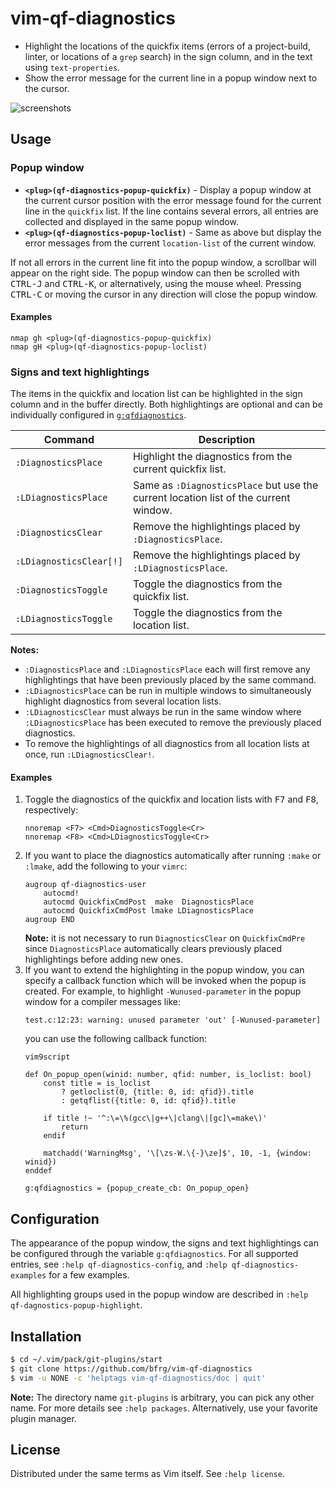 # vim-qf-diagnostics

- Highlight the locations of the quickfix items (errors of a project-build,
  linter, or locations of a `grep` search) in the sign column, and in the text
  using `text-properties`.
- Show the error message for the current line in a popup window next to the
  cursor.

![screenshots](https://user-images.githubusercontent.com/6266600/195206925-13d8024f-0000-482a-9bf2-830d513222bf.png)

## Usage

### Popup window

* **`<plug>(qf-diagnostics-popup-quickfix)`** - Display a popup window at the
  current cursor position with the error message found for the current line in
  the `quickfix` list. If the line contains several errors, all entries are
  collected and displayed in the same popup window.
* **`<plug>(qf-diagnostics-popup-loclist)`** - Same as above but display the
  error messages from the current `location-list` of the current window.

If not all errors in the current line fit into the popup window, a scrollbar
will appear on the right side. The popup window can then be scrolled with
<kbd>CTRL-J</kbd> and <kbd>CTRL-K</kbd>, or alternatively, using the mouse
wheel. Pressing <kbd>CTRL-C</kbd> or moving the cursor in any direction will
close the popup window.

#### Examples

```vim
nmap gh <plug>(qf-diagnostics-popup-quickfix)
nmap gH <plug>(qf-diagnostics-popup-loclist)
```

### Signs and text highlightings

The items in the quickfix and location list can be highlighted in the sign
column and in the buffer directly. Both highlightings are optional and can be
individually configured in [`g:qfdiagnostics`](#configuration).

| Command                 | Description                                                                          |
| ----------------------- | ------------------------------------------------------------------------------------ |
| `:DiagnosticsPlace`     | Highlight the diagnostics from the current quickfix list.                            |
| `:LDiagnosticsPlace`    | Same as `:DiagnosticsPlace` but use the current location list of the current window. |
| `:DiagnosticsClear`     | Remove the highlightings placed by `:DiagnosticsPlace`.                              |
| `:LDiagnosticsClear[!]` | Remove the highlightings placed by `:LDiagnosticsPlace`.                             |
| `:DiagnosticsToggle`    | Toggle the diagnostics from the quickfix list.                                       |
| `:LDiagnosticsToggle`   | Toggle the diagnostics from the location list.                                       |

**Notes:**
* `:DiagnosticsPlace` and `:LDiagnosticsPlace` each will first remove any
  highlightings that have been previously placed by the same command.
* `:LDiagnosticsPlace` can be run in multiple windows to simultaneously
  highlight diagnostics from several location lists.
* `:LDiagnosticsClear` must always be run in the same window where
  `:LDiagnosticsPlace` has been executed to remove the previously placed
  diagnostics.
* To remove the highlightings of all diagnostics from all location lists at
  once, run `:LDiagnosticsClear!`.

#### Examples

1. Toggle the diagnostics of the quickfix and location lists with <kbd>F7</kbd>
   and <kbd>F8</kbd>, respectively:
   ```vim
   nnoremap <F7> <Cmd>DiagnosticsToggle<Cr>
   nnoremap <F8> <Cmd>LDiagnosticsToggle<Cr>
   ```
2. If you want to place the diagnostics automatically after running `:make` or
   `:lmake`, add the following to your `vimrc`:
   ```vim
   augroup qf-diagnostics-user
       autocmd!
       autocmd QuickfixCmdPost  make  DiagnosticsPlace
       autocmd QuickfixCmdPost lmake LDiagnosticsPlace
   augroup END
   ```
   **Note:** it is not necessary to run `DiagnosticsClear` on `QuickfixCmdPre`
   since `DiagnosticsPlace` automatically clears previously placed
   highlightings before adding new ones.
3. If you want to extend the highlighting in the popup window, you can specify a
   callback function which will be invoked when the popup is created. For
   example, to highlight `-Wunused-parameter` in the popup window for a compiler
   messages like:
   ```
   test.c:12:23: warning: unused parameter 'out' [-Wunused-parameter]
   ```
   you can use the following callback function:
   ```vim
   vim9script

   def On_popup_open(winid: number, qfid: number, is_loclist: bool)
       const title = is_loclist
           ? getloclist(0, {title: 0, id: qfid}).title
           : getqflist({title: 0, id: qfid}).title

       if title !~ '^:\=\%(gcc\|g++\|clang\|[gc]\=make\)'
           return
       endif

       matchadd('WarningMsg', '\[\zs-W.\{-}\ze]$', 10, -1, {window: winid})
   enddef

   g:qfdiagnostics = {popup_create_cb: On_popup_open}
   ```


## Configuration

The appearance of the popup window, the signs and text highlightings can be
configured through the variable `g:qfdiagnostics`. For all supported entries,
see `:help qf-diagnostics-config`, and `:help qf-diagnostics-examples` for a few
examples.

All highlighting groups used in the popup window are described in `:help
qf-dagnostics-popup-highlight`.


## Installation

```bash
$ cd ~/.vim/pack/git-plugins/start
$ git clone https://github.com/bfrg/vim-qf-diagnostics
$ vim -u NONE -c 'helptags vim-qf-diagnostics/doc | quit'
```
**Note:** The directory name `git-plugins` is arbitrary, you can pick any other
name. For more details see `:help packages`. Alternatively, use your favorite
plugin manager.


## License

Distributed under the same terms as Vim itself. See `:help license`.
